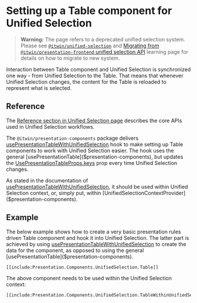 # Setting up a Table component for Unified Selection

> **Warning:** The page refers to a deprecated unified selection system. Please see [`@itwin/unified-selection`](https://www.npmjs.com/package/@itwin/unified-selection) and [Migrating from `@itwin/presentation-frontend` unified selection API](https://github.com/iTwin/presentation/blob/master/packages/unified-selection/learning/MigrationGuide.md) learning page for details on how to migrate to new system.

Interaction between Table component and Unified Selection is synchronized one way - from Unified Selection to the Table. That means that whenever Unified Selection changes, the content for the Table is reloaded to represent what is selected.

## Reference

The [Reference section in Unified Selection page](./index.md#reference) describes the core APIs used in Unified Selection workflows.

The `@itwin/presentation-components` package delivers [usePresentationTableWithUnifiedSelection]($presentation-components) hook to make setting up Table components to work with Unified Selection easier. The hook uses the general [usePresentationTable]($presentation-components), but updates the [UsePresentationTableProps.keys]($presentation-components) prop every time Unified Selection changes.

As stated in the documentation of [usePresentationTableWithUnifiedSelection]($presentation-components), it should be used within Unified Selection context, or, simply put, within [UnifiedSelectionContextProvider]($presentation-components).

## Example

The below example shows how to create a very basic presentation rules driven Table component and hook it into Unified Selection. The latter part is achieved by using [usePresentationTableWithUnifiedSelection]($presentation-components) to create the data for the component, as opposed to using the general [usePresentationTable]($presentation-components).

```tsx
[[include:Presentation.Components.UnifiedSelection.Table]]
```

The above component needs to be used within the Unified Selection context:

```tsx
[[include:Presentation.Components.UnifiedSelection.TableWithinUnifiedSelectionContext]]
```
